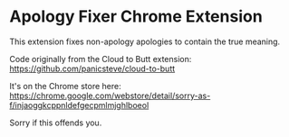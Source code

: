 Apology Fixer Chrome Extension
=============

This extension fixes non-apology apologies to contain the true meaning. 

Code originally from the Cloud to Butt extension: https://github.com/panicsteve/cloud-to-butt

It's on the Chrome store here: https://chrome.google.com/webstore/detail/sorry-as-f/injaoggkcppnldefgecpmlmjghlboeol

Sorry if this offends you. 
